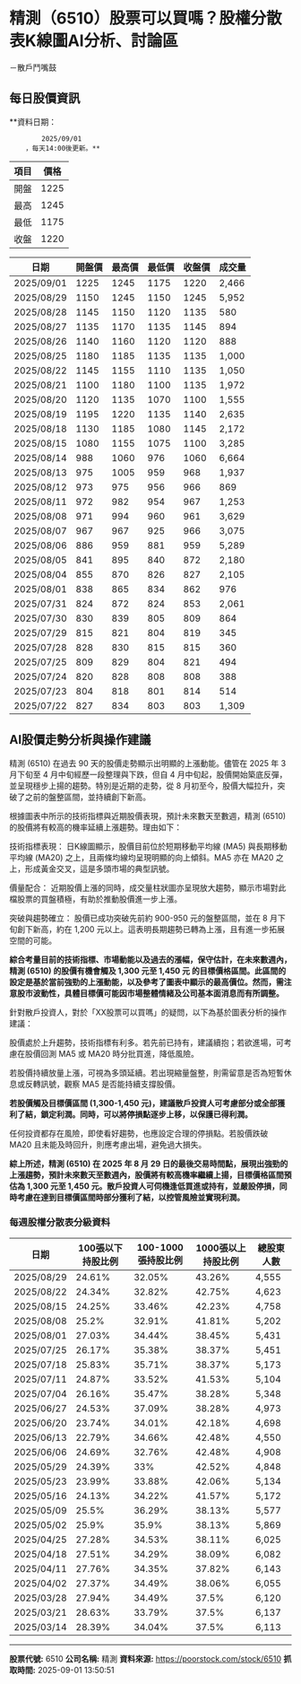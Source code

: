 # 精測（6510）股票可以買嗎？股權分散表K線圖AI分析、討論區
－散戶鬥嘴鼓

## 每日股價資訊

**資料日期：
        
            2025/09/01
        ，每天14:00後更新。**

| 項目 | 價格 |
|------|------|
| 開盤 | 1225 |
| 最高 | 1245 |
| 最低 | 1175 |
| 收盤 | 1220 |

| 日期 | 開盤價 | 最高價 | 最低價 | 收盤價 | 成交量 |
|------|--------|--------|--------|--------|--------|
| 2025/09/01 | 1225 | 1245 | 1175 | 1220 | 2,466 |
| 2025/08/29 | 1150 | 1245 | 1150 | 1245 | 5,952 |
| 2025/08/28 | 1145 | 1150 | 1120 | 1135 | 580 |
| 2025/08/27 | 1135 | 1170 | 1135 | 1145 | 894 |
| 2025/08/26 | 1140 | 1160 | 1120 | 1120 | 888 |
| 2025/08/25 | 1180 | 1185 | 1135 | 1135 | 1,000 |
| 2025/08/22 | 1145 | 1155 | 1110 | 1135 | 1,050 |
| 2025/08/21 | 1100 | 1180 | 1100 | 1135 | 1,972 |
| 2025/08/20 | 1120 | 1135 | 1070 | 1100 | 1,555 |
| 2025/08/19 | 1195 | 1220 | 1135 | 1140 | 2,635 |
| 2025/08/18 | 1130 | 1185 | 1080 | 1145 | 2,172 |
| 2025/08/15 | 1080 | 1155 | 1075 | 1100 | 3,285 |
| 2025/08/14 | 988 | 1060 | 976 | 1060 | 6,664 |
| 2025/08/13 | 975 | 1005 | 959 | 968 | 1,937 |
| 2025/08/12 | 973 | 975 | 956 | 966 | 869 |
| 2025/08/11 | 972 | 982 | 954 | 967 | 1,253 |
| 2025/08/08 | 971 | 994 | 960 | 961 | 3,629 |
| 2025/08/07 | 967 | 967 | 925 | 966 | 3,075 |
| 2025/08/06 | 886 | 959 | 881 | 959 | 5,289 |
| 2025/08/05 | 841 | 895 | 840 | 872 | 2,180 |
| 2025/08/04 | 855 | 870 | 826 | 827 | 2,105 |
| 2025/08/01 | 838 | 865 | 834 | 862 | 976 |
| 2025/07/31 | 824 | 872 | 824 | 853 | 2,061 |
| 2025/07/30 | 830 | 839 | 805 | 809 | 864 |
| 2025/07/29 | 815 | 821 | 804 | 819 | 345 |
| 2025/07/28 | 828 | 830 | 815 | 815 | 360 |
| 2025/07/25 | 809 | 829 | 804 | 821 | 494 |
| 2025/07/24 | 820 | 828 | 808 | 808 | 388 |
| 2025/07/23 | 804 | 818 | 801 | 814 | 514 |
| 2025/07/22 | 827 | 834 | 803 | 803 | 1,309 |

## AI股價走勢分析與操作建議

精測 (6510) 在過去 90 天的股價走勢顯示出明顯的上漲動能。儘管在 2025 年 3 月下旬至 4 月中旬經歷一段整理與下跌，但自 4 月中旬起，股價開始築底反彈，並呈現穩步上揚的趨勢。特別是近期的走勢，從 8 月初至今，股價大幅拉升，突破了之前的盤整區間，並持續創下新高。

根據圖表中所示的技術指標與近期股價表現，預計未來數天至數週，精測 (6510) 的股價將有較高的機率延續上漲趨勢。理由如下：

技術指標表現： 日K線圖顯示，股價目前位於短期移動平均線 (MA5) 與長期移動平均線 (MA20) 之上，且兩條均線均呈現明顯的向上傾斜。MA5 亦在 MA20 之上，形成黃金交叉，這是多頭市場的典型訊號。

價量配合： 近期股價上漲的同時，成交量柱狀圖亦呈現放大趨勢，顯示市場對此檔股票的買盤積極，有助於推動股價進一步上漲。

突破與趨勢確立： 股價已成功突破先前約 900-950 元的盤整區間，並在 8 月下旬創下新高，約在 1,200 元以上。這表明長期趨勢已轉為上漲，且有進一步拓展空間的可能。

**綜合考量目前的技術指標、市場動能以及過去的漲幅，保守估計，在未來數週內，精測 (6510) 的股價有機會觸及 1,300 元至 1,450 元 的目標價格區間。此區間的設定是基於當前強勁的上漲動能，以及參考了圖表中顯示的最高價位。然而，需注意股市波動性，具體目標價可能因市場整體情緒及公司基本面消息而有所調整。**

針對散戶投資人，對於「XX股票可以買嗎」的疑問，以下為基於圖表分析的操作建議：

股價處於上升趨勢，技術指標有利多。若先前已持有，建議續抱；若欲進場，可考慮在股價回測 MA5 或 MA20 時分批買進，降低風險。

若股價持續放量上漲，可視為多頭延續。若出現縮量盤整，則需留意是否為短暫休息或反轉訊號，觀察 MA5 是否能持續支撐股價。

**若股價觸及目標價區間 (1,300-1,450 元)，建議散戶投資人可考慮部分或全部獲利了結，鎖定利潤。同時，可以將停損點逐步上移，以保護已得利潤。**

任何投資都存在風險，即使看好趨勢，也應設定合理的停損點。若股價跌破 MA20 且未能及時回升，則應考慮出場，避免過大損失。

**綜上所述，精測 (6510) 在 2025 年 8 月 29 日的最後交易時間點，展現出強勁的上漲趨勢，預計未來數天至數週內，股價將有較高機率繼續上揚，目標價格區間預估為 1,300 元至 1,450 元。散戶投資人可伺機逢低買進或持有，並嚴設停損，同時考慮在達到目標價區間時部分獲利了結，以控管風險並實現利潤。**

### 每週股權分散表分級資料

| 日期 | 100張以下持股比例 | 100-1000張持股比例 | 1000張以上持股比例 | 總股東人數 |
|------|-------------------|--------------------|--------------------|----------|
| 2025/08/29 | 24.61% | 32.05% | 43.26% | 4,555 |
| 2025/08/22 | 24.34% | 32.82% | 42.75% | 4,623 |
| 2025/08/15 | 24.25% | 33.46% | 42.23% | 4,758 |
| 2025/08/08 | 25.2% | 32.91% | 41.81% | 5,202 |
| 2025/08/01 | 27.03% | 34.44% | 38.45% | 5,431 |
| 2025/07/25 | 26.17% | 35.38% | 38.37% | 5,451 |
| 2025/07/18 | 25.83% | 35.71% | 38.37% | 5,173 |
| 2025/07/11 | 24.87% | 33.52% | 41.53% | 5,104 |
| 2025/07/04 | 26.16% | 35.47% | 38.28% | 5,348 |
| 2025/06/27 | 24.53% | 37.09% | 38.28% | 4,973 |
| 2025/06/20 | 23.74% | 34.01% | 42.18% | 4,698 |
| 2025/06/13 | 22.79% | 34.66% | 42.48% | 4,550 |
| 2025/06/06 | 24.69% | 32.76% | 42.48% | 4,908 |
| 2025/05/29 | 24.39% | 33% | 42.52% | 4,848 |
| 2025/05/23 | 23.99% | 33.88% | 42.06% | 5,134 |
| 2025/05/16 | 24.13% | 34.22% | 41.57% | 5,172 |
| 2025/05/09 | 25.5% | 36.29% | 38.13% | 5,577 |
| 2025/05/02 | 25.9% | 35.9% | 38.13% | 5,869 |
| 2025/04/25 | 27.28% | 34.53% | 38.11% | 6,025 |
| 2025/04/18 | 27.51% | 34.29% | 38.09% | 6,082 |
| 2025/04/11 | 27.76% | 34.35% | 37.82% | 6,143 |
| 2025/04/02 | 27.37% | 34.49% | 38.06% | 6,055 |
| 2025/03/28 | 27.94% | 34.49% | 37.5% | 6,120 |
| 2025/03/21 | 28.63% | 33.79% | 37.5% | 6,137 |
| 2025/03/14 | 28.39% | 34.04% | 37.5% | 6,113 |

---

**股票代號:** 6510
**公司名稱:** 精測
**資料來源:** https://poorstock.com/stock/6510
**抓取時間:** 2025-09-01 13:50:51